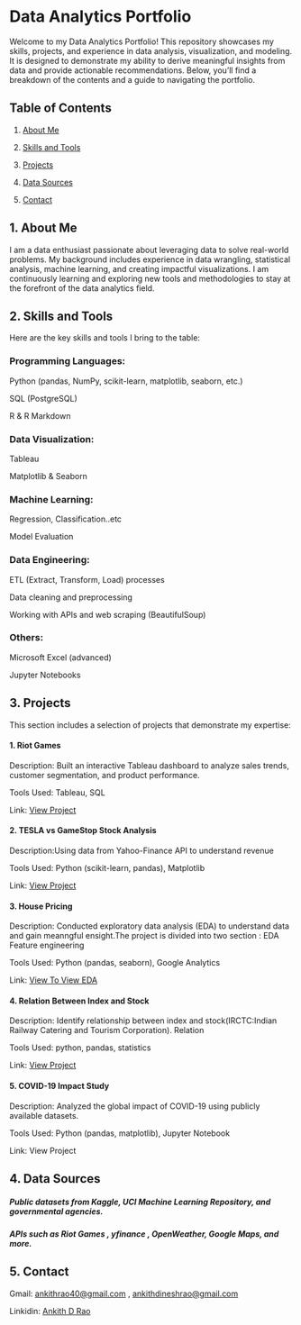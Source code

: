 # __Data Analytics Portfolio__

Welcome to my Data Analytics Portfolio! This repository showcases my skills, projects, and experience in data analysis, visualization, and modeling. It is designed to demonstrate my ability to derive meaningful insights from data and provide actionable recommendations. Below, you’ll find a breakdown of the contents and a guide to navigating the portfolio.

## __Table of Contents__

1. [About Me](#1-about-me)
   
2. [Skills and Tools](#2-skills-and-tools)
   
3. [Projects](#3-projects)
   
4. [Data Sources](#4-data-sources)

5. [Contact](#5-contact)



## 1. About Me

I am a data enthusiast passionate about leveraging data to solve real-world problems. My background includes experience in data wrangling, statistical analysis, machine learning, and creating impactful visualizations. I am continuously learning and exploring new tools and methodologies to stay at the forefront of the data analytics field.

## 2. Skills and Tools

Here are the key skills and tools I bring to the table:

### Programming Languages:

Python (pandas, NumPy, scikit-learn, matplotlib, seaborn, etc.)

SQL (PostgreSQL)

R & R Markdown

### Data Visualization:

Tableau

Matplotlib & Seaborn

### Machine Learning:

Regression, Classification..etc 

Model Evaluation 

### Data Engineering:

ETL (Extract, Transform, Load) processes

Data cleaning and preprocessing

Working with APIs and web scraping (BeautifulSoup)

### Others:

Microsoft Excel (advanced)

Jupyter Notebooks 

## 3. Projects

This section includes a selection of projects that demonstrate my expertise:

#### 1. Riot Games 

Description: Built an interactive Tableau dashboard to analyze sales trends, customer segmentation, and product performance.

Tools Used: Tableau, SQL

Link: [View Project]()

#### 2. TESLA vs GameStop Stock Analysis

Description:Using data from Yahoo-Finance API to understand revenue 

Tools Used: Python (scikit-learn, pandas), Matplotlib

Link: [View Project](Project/TESLAvsGME_stock_analysis)

#### 3. House Pricing 

Description: Conducted exploratory data analysis (EDA) to understand data and gain meanngful ensight.The project is divided into two section : EDA 
          Feature engineering 

Tools Used: Python (pandas, seaborn), Google Analytics

Link: [View To View EDA](Project/House_Pricing/House_pricing.ipynb)

#### 4. Relation Between Index and Stock 

Description: Identify relationship between index and stock(IRCTC:Indian Railway Catering and Tourism Corporation). Relation 

Tools Used: python, pandas, statistics 

Link: [View Project](Project/fintech.ipynb)

#### 5. COVID-19 Impact Study

Description: Analyzed the global impact of COVID-19 using publicly available datasets.

Tools Used: Python (pandas, matplotlib), Jupyter Notebook

Link: View Project

## 4. Data Sources

#####  Public datasets from Kaggle, UCI Machine Learning Repository, and governmental agencies.
##### APIs such as Riot Games , yfinance , OpenWeather, Google Maps, and more.

## 5. Contact

Gmail:  [ankithrao40@gmail.com](mailto:ankithrao40@gmail.com)
, [ankithdineshrao@gmail.com](mailto:ankithdineshrao@gmail.com)

Linkidin: [Ankith D Rao](www.linkedin.com/in/ankith-d-rao-99a77525b)
